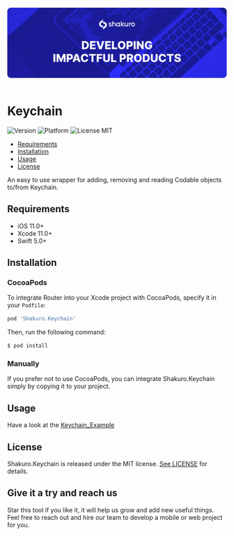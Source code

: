 ![Shakuro Keychain](title_image.png)
<br><br>
# Keychain
![Version](https://img.shields.io/badge/version-1.0.0-blue.svg)
![Platform](https://img.shields.io/badge/platform-iOS-lightgrey.svg)
![License MIT](https://img.shields.io/badge/license-MIT-green.svg)

- [Requirements](#requirements)
- [Installation](#installation)
- [Usage](#usage)
- [License](#license)

An easy to use wrapper for adding, removing and reading Codable objects to/from Keychain.

## Requirements

- iOS 11.0+
- Xcode 11.0+
- Swift 5.0+

## Installation

### CocoaPods

To integrate Router into your Xcode project with CocoaPods, specify it in your `Podfile`:

```ruby
pod 'Shakuro.Keychain'
```

Then, run the following command:

```bash
$ pod install
```

### Manually

If you prefer not to use CocoaPods, you can integrate Shakuro.Keychain simply by copying it to your project.

## Usage

Have a look at the [Keychain_Example](https://github.com/shakurocom/Keychain/tree/master/Keychain_Example)

## License

Shakuro.Keychain is released under the MIT license. [See LICENSE](https://github.com/shakurocom/Keychain/blob/master/LICENSE.md) for details.

## Give it a try and reach us

Star this tool if you like it, it will help us grow and add new useful things. 
Feel free to reach out and hire our team to develop a mobile or web project for you.


